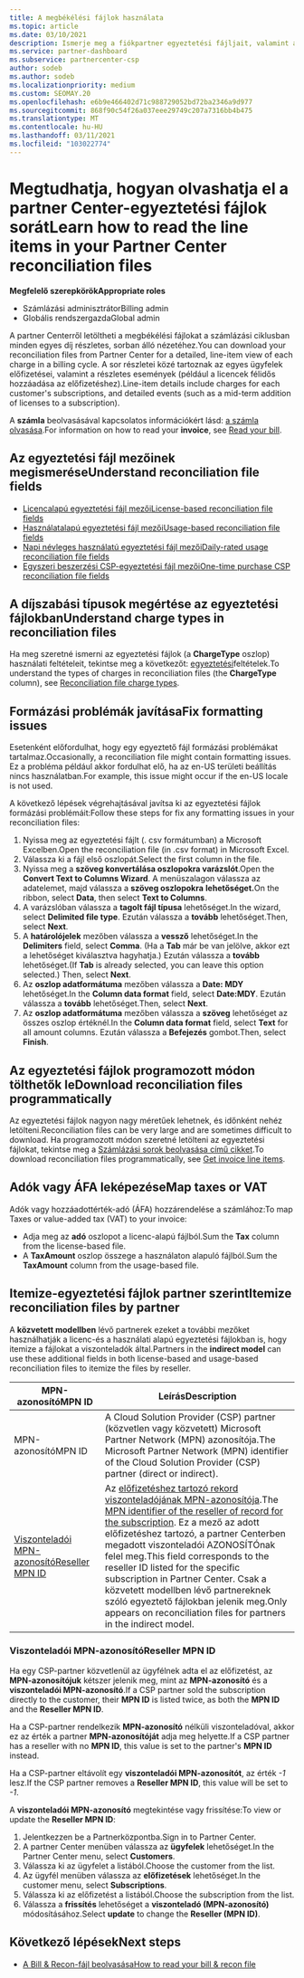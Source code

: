 ```yaml
---
title: A megbékélési fájlok használata
ms.topic: article
ms.date: 03/10/2021
description: Ismerje meg a fiókpartner egyeztetési fájljait, valamint azt, hogy miként értelmezhető az adott számlázási időszakra vonatkozó díjak részletes, sorokra vonatkozó nézetei.
ms.service: partner-dashboard
ms.subservice: partnercenter-csp
author: sodeb
ms.author: sodeb
ms.localizationpriority: medium
ms.custom: SEOMAY.20
ms.openlocfilehash: e6b9e466402d71c988729052bd72ba2346a9d977
ms.sourcegitcommit: 868f90c54f26a037eee29749c207a7316bb4b475
ms.translationtype: MT
ms.contentlocale: hu-HU
ms.lasthandoff: 03/11/2021
ms.locfileid: "103022774"
---
```

# <a name="learn-how-to-read-the-line-items-in-your-partner-center-reconciliation-files"></a><span data-ttu-id="6448c-103">Megtudhatja, hogyan olvashatja el a partner Center-egyeztetési fájlok sorát</span><span class="sxs-lookup"><span data-stu-id="6448c-103">Learn how to read the line items in your Partner Center reconciliation files</span></span>

<span data-ttu-id="6448c-104">**Megfelelő szerepkörök**</span><span class="sxs-lookup"><span data-stu-id="6448c-104">**Appropriate roles**</span></span>

- <span data-ttu-id="6448c-105">Számlázási adminisztrátor</span><span class="sxs-lookup"><span data-stu-id="6448c-105">Billing admin</span></span>
- <span data-ttu-id="6448c-106">Globális rendszergazda</span><span class="sxs-lookup"><span data-stu-id="6448c-106">Global admin</span></span>

<span data-ttu-id="6448c-107">A partner Centerről letöltheti a megbékélési fájlokat a számlázási ciklusban minden egyes díj részletes, sorban álló nézetéhez.</span><span class="sxs-lookup"><span data-stu-id="6448c-107">You can download your reconciliation files from Partner Center for a detailed, line-item view of each charge in a billing cycle.</span></span> <span data-ttu-id="6448c-108">A sor részletei közé tartoznak az egyes ügyfelek előfizetései, valamint a részletes események (például a licencek félidős hozzáadása az előfizetéshez).</span><span class="sxs-lookup"><span data-stu-id="6448c-108">Line-item details include charges for each customer's subscriptions, and detailed events (such as a mid-term addition of licenses to a subscription).</span></span>

<span data-ttu-id="6448c-109">A **számla** beolvasásával kapcsolatos információkért lásd: [a számla olvasása](read-your-bill.md).</span><span class="sxs-lookup"><span data-stu-id="6448c-109">For information on how to read your **invoice**, see [Read your bill](read-your-bill.md).</span></span>

## <a name="understand-reconciliation-file-fields"></a><span data-ttu-id="6448c-110">Az egyeztetési fájl mezőinek megismerése</span><span class="sxs-lookup"><span data-stu-id="6448c-110">Understand reconciliation file fields</span></span>

- [<span data-ttu-id="6448c-111">Licencalapú egyeztetési fájl mezői</span><span class="sxs-lookup"><span data-stu-id="6448c-111">License-based reconciliation file fields</span></span>](license-based-recon-files.md)
- [<span data-ttu-id="6448c-112">Használatalapú egyeztetési fájl mezői</span><span class="sxs-lookup"><span data-stu-id="6448c-112">Usage-based reconciliation file fields</span></span>](usage-based-recon-files.md)
- [<span data-ttu-id="6448c-113">Napi névleges használatú egyeztetési fájl mezői</span><span class="sxs-lookup"><span data-stu-id="6448c-113">Daily-rated usage reconciliation file fields</span></span>](daily-rated-usage-recon-files.md)
- [<span data-ttu-id="6448c-114">Egyszeri beszerzési CSP-egyeztetési fájl mezői</span><span class="sxs-lookup"><span data-stu-id="6448c-114">One-time purchase CSP reconciliation file fields</span></span>](modern-invoice-reconciliation-file.md)

## <a name="understand-charge-types-in-reconciliation-files"></a><span data-ttu-id="6448c-115">A díjszabási típusok megértése az egyeztetési fájlokban</span><span class="sxs-lookup"><span data-stu-id="6448c-115">Understand charge types in reconciliation files</span></span>

<span data-ttu-id="6448c-116">Ha meg szeretné ismerni az egyeztetési fájlok (a **ChargeType** oszlop) használati feltételeit, tekintse meg a következőt: [egyeztetési](recon-file-charge-types.md)feltételek.</span><span class="sxs-lookup"><span data-stu-id="6448c-116">To understand the types of charges in reconciliation files (the **ChargeType** column), see [Reconciliation file charge types](recon-file-charge-types.md).</span></span>

## <a name="fix-formatting-issues"></a><span data-ttu-id="6448c-117">Formázási problémák javítása</span><span class="sxs-lookup"><span data-stu-id="6448c-117">Fix formatting issues</span></span>

<span data-ttu-id="6448c-118">Esetenként előfordulhat, hogy egy egyeztető fájl formázási problémákat tartalmaz.</span><span class="sxs-lookup"><span data-stu-id="6448c-118">Occasionally, a reconciliation file might contain formatting issues.</span></span> <span data-ttu-id="6448c-119">Ez a probléma például akkor fordulhat elő, ha az en-US területi beállítás nincs használatban.</span><span class="sxs-lookup"><span data-stu-id="6448c-119">For example, this issue might occur if the en-US locale is not used.</span></span>

<span data-ttu-id="6448c-120">A következő lépések végrehajtásával javítsa ki az egyeztetési fájlok formázási problémáit:</span><span class="sxs-lookup"><span data-stu-id="6448c-120">Follow these steps for fix any formatting issues in your reconciliation files:</span></span>

1. <span data-ttu-id="6448c-121">Nyissa meg az egyeztetési fájlt (. csv formátumban) a Microsoft Excelben.</span><span class="sxs-lookup"><span data-stu-id="6448c-121">Open the reconciliation file (in .csv format) in Microsoft Excel.</span></span>
2. <span data-ttu-id="6448c-122">Válassza ki a fájl első oszlopát.</span><span class="sxs-lookup"><span data-stu-id="6448c-122">Select the first column in the file.</span></span>
3. <span data-ttu-id="6448c-123">Nyissa meg a **szöveg konvertálása oszlopokra varázslót**.</span><span class="sxs-lookup"><span data-stu-id="6448c-123">Open the **Convert Text to Columns Wizard**.</span></span> <span data-ttu-id="6448c-124">A menüszalagon válassza az adatelemet, majd válassza a **szöveg oszlopokra** **lehetőséget.**</span><span class="sxs-lookup"><span data-stu-id="6448c-124">On the ribbon, select **Data**, then select **Text to Columns**.</span></span>
4. <span data-ttu-id="6448c-125">A varázslóban válassza a **tagolt fájl típusa** lehetőséget.</span><span class="sxs-lookup"><span data-stu-id="6448c-125">In the wizard, select **Delimited file type**.</span></span> <span data-ttu-id="6448c-126">Ezután válassza a **tovább** lehetőséget.</span><span class="sxs-lookup"><span data-stu-id="6448c-126">Then, select **Next**.</span></span>
5. <span data-ttu-id="6448c-127">A **határolójelek** mezőben válassza a **vessző** lehetőséget.</span><span class="sxs-lookup"><span data-stu-id="6448c-127">In the **Delimiters** field, select **Comma**.</span></span> <span data-ttu-id="6448c-128">(Ha a **Tab** már be van jelölve, akkor ezt a lehetőséget kiválasztva hagyhatja.) Ezután válassza a **tovább** lehetőséget.</span><span class="sxs-lookup"><span data-stu-id="6448c-128">(If **Tab** is already selected, you can leave this option selected.) Then, select **Next**.</span></span>
6. <span data-ttu-id="6448c-129">Az **oszlop adatformátuma** mezőben válassza a **Date: MDY** lehetőséget.</span><span class="sxs-lookup"><span data-stu-id="6448c-129">In the **Column data format** field, select **Date:MDY**.</span></span> <span data-ttu-id="6448c-130">Ezután válassza a **tovább** lehetőséget.</span><span class="sxs-lookup"><span data-stu-id="6448c-130">Then, select **Next**.</span></span>
7. <span data-ttu-id="6448c-131">Az **oszlop adatformátuma** mezőben válassza a **szöveg** lehetőséget az összes oszlop értéknél.</span><span class="sxs-lookup"><span data-stu-id="6448c-131">In the **Column data format** field, select **Text** for all amount columns.</span></span> <span data-ttu-id="6448c-132">Ezután válassza a **Befejezés** gombot.</span><span class="sxs-lookup"><span data-stu-id="6448c-132">Then, select **Finish**.</span></span>

## <a name="download-reconciliation-files-programmatically"></a><span data-ttu-id="6448c-133">Az egyeztetési fájlok programozott módon tölthetők le</span><span class="sxs-lookup"><span data-stu-id="6448c-133">Download reconciliation files programmatically</span></span>

<span data-ttu-id="6448c-134">Az egyeztetési fájlok nagyon nagy méretűek lehetnek, és időnként nehéz letölteni.</span><span class="sxs-lookup"><span data-stu-id="6448c-134">Reconciliation files can be very large and are sometimes difficult to download.</span></span> <span data-ttu-id="6448c-135">Ha programozott módon szeretné letölteni az egyeztetési fájlokat, tekintse meg a [Számlázási sorok beolvasása című cikket](/partner-center/develop/get-invoiceline-items).</span><span class="sxs-lookup"><span data-stu-id="6448c-135">To download reconciliation files programmatically, see [Get invoice line items](/partner-center/develop/get-invoiceline-items).</span></span>

## <a name="map-taxes-or-vat"></a><span data-ttu-id="6448c-136">Adók vagy ÁFA leképezése</span><span class="sxs-lookup"><span data-stu-id="6448c-136">Map taxes or VAT</span></span>

<span data-ttu-id="6448c-137">Adók vagy hozzáadottérték-adó (ÁFA) hozzárendelése a számlához:</span><span class="sxs-lookup"><span data-stu-id="6448c-137">To map Taxes or value-added tax (VAT) to your invoice:</span></span>

- <span data-ttu-id="6448c-138">Adja meg az **adó** oszlopot a licenc-alapú fájlból.</span><span class="sxs-lookup"><span data-stu-id="6448c-138">Sum the **Tax** column from the license-based file.</span></span>
- <span data-ttu-id="6448c-139">A **TaxAmount** oszlop összege a használaton alapuló fájlból.</span><span class="sxs-lookup"><span data-stu-id="6448c-139">Sum the **TaxAmount** column from the usage-based file.</span></span>

## <a name="itemize-reconciliation-files-by-partner"></a><span data-ttu-id="6448c-140">Itemize-egyeztetési fájlok partner szerint</span><span class="sxs-lookup"><span data-stu-id="6448c-140">Itemize reconciliation files by partner</span></span>

<span data-ttu-id="6448c-141">A **közvetett modellben** lévő partnerek ezeket a további mezőket használhatják a licenc-és a használati alapú egyeztetési fájlokban is, hogy itemize a fájlokat a viszonteladók által.</span><span class="sxs-lookup"><span data-stu-id="6448c-141">Partners in the **indirect model** can use these additional fields in both license-based and usage-based reconciliation files to itemize the files by reseller.</span></span>

| <span data-ttu-id="6448c-142">MPN-azonosító</span><span class="sxs-lookup"><span data-stu-id="6448c-142">MPN ID</span></span> | <span data-ttu-id="6448c-143">Leírás</span><span class="sxs-lookup"><span data-stu-id="6448c-143">Description</span></span> |
| ------ | ----------- |
| <span data-ttu-id="6448c-144">MPN-azonosító</span><span class="sxs-lookup"><span data-stu-id="6448c-144">MPN ID</span></span> | <span data-ttu-id="6448c-145">A Cloud Solution Provider (CSP) partner (közvetlen vagy közvetett) Microsoft Partner Network (MPN) azonosítója.</span><span class="sxs-lookup"><span data-stu-id="6448c-145">The Microsoft Partner Network (MPN) identifier of the Cloud Solution Provider (CSP) partner (direct or indirect).</span></span> |
| [<span data-ttu-id="6448c-146">Viszonteladói MPN-azonosító</span><span class="sxs-lookup"><span data-stu-id="6448c-146">Reseller MPN ID</span></span>](#reseller-mpn-id) | <span data-ttu-id="6448c-147">Az [előfizetéshez tartozó rekord viszonteladójának MPN-azonosítója](#reseller-mpn-id).</span><span class="sxs-lookup"><span data-stu-id="6448c-147">The [MPN identifier of the reseller of record for the subscription](#reseller-mpn-id).</span></span> <span data-ttu-id="6448c-148">Ez a mező az adott előfizetéshez tartozó, a partner Centerben megadott viszonteladói AZONOSÍTÓnak felel meg.</span><span class="sxs-lookup"><span data-stu-id="6448c-148">This field corresponds to the reseller ID listed for the specific subscription in Partner Center.</span></span> <span data-ttu-id="6448c-149">Csak a közvetett modellben lévő partnereknek szóló egyeztető fájlokban jelenik meg.</span><span class="sxs-lookup"><span data-stu-id="6448c-149">Only appears on reconciliation files for partners in the indirect model.</span></span> |

### <a name="reseller-mpn-id"></a><span data-ttu-id="6448c-150">Viszonteladói MPN-azonosító</span><span class="sxs-lookup"><span data-stu-id="6448c-150">Reseller MPN ID</span></span>

<span data-ttu-id="6448c-151">Ha egy CSP-partner közvetlenül az ügyfélnek adta el az előfizetést, az **MPN-azonosítójuk** kétszer jelenik meg, mint az **MPN-azonosító** és a **viszonteladói MPN-azonosító**.</span><span class="sxs-lookup"><span data-stu-id="6448c-151">If a CSP partner sold the subscription directly to the customer, their **MPN ID** is listed twice, as both the **MPN ID** and the **Reseller MPN ID**.</span></span>

<span data-ttu-id="6448c-152">Ha a CSP-partner rendelkezik **MPN-azonosító** nélküli viszonteladóval, akkor ez az érték a partner **MPN-azonosítóját** adja meg helyette.</span><span class="sxs-lookup"><span data-stu-id="6448c-152">If a CSP partner has a reseller with no **MPN ID**, this value is set to the partner's **MPN ID** instead.</span></span>

<span data-ttu-id="6448c-153">Ha a CSP-partner eltávolít egy **viszonteladói MPN-azonosítót**, az érték *-1* lesz.</span><span class="sxs-lookup"><span data-stu-id="6448c-153">If the CSP partner removes a **Reseller MPN ID**, this value will be set to *-1*.</span></span>

<span data-ttu-id="6448c-154">A **viszonteladói MPN-azonosító** megtekintése vagy frissítése:</span><span class="sxs-lookup"><span data-stu-id="6448c-154">To view or update the **Reseller MPN ID**:</span></span>

1. <span data-ttu-id="6448c-155">Jelentkezzen be a Partnerközpontba.</span><span class="sxs-lookup"><span data-stu-id="6448c-155">Sign in to Partner Center.</span></span>
2. <span data-ttu-id="6448c-156">A partner Center menüben válassza az **ügyfelek** lehetőséget.</span><span class="sxs-lookup"><span data-stu-id="6448c-156">In the Partner Center menu, select **Customers**.</span></span>
3. <span data-ttu-id="6448c-157">Válassza ki az ügyfelet a listából.</span><span class="sxs-lookup"><span data-stu-id="6448c-157">Choose the customer from the list.</span></span>
4. <span data-ttu-id="6448c-158">Az ügyfél menüben válassza az **előfizetések** lehetőséget.</span><span class="sxs-lookup"><span data-stu-id="6448c-158">In the customer menu, select **Subscriptions**.</span></span>
5. <span data-ttu-id="6448c-159">Válassza ki az előfizetést a listából.</span><span class="sxs-lookup"><span data-stu-id="6448c-159">Choose the subscription from the list.</span></span>
6. <span data-ttu-id="6448c-160">Válassza a **frissítés** lehetőséget a **viszonteladó (MPN-azonosító)** módosításához.</span><span class="sxs-lookup"><span data-stu-id="6448c-160">Select **update** to change the **Reseller (MPN ID)**.</span></span>

## <a name="next-steps"></a><span data-ttu-id="6448c-161">Következő lépések</span><span class="sxs-lookup"><span data-stu-id="6448c-161">Next steps</span></span>

- [<span data-ttu-id="6448c-162">A Bill & Recon-fájl beolvasása</span><span class="sxs-lookup"><span data-stu-id="6448c-162">How to read your bill & recon file</span></span>](read-your-bill.md) 